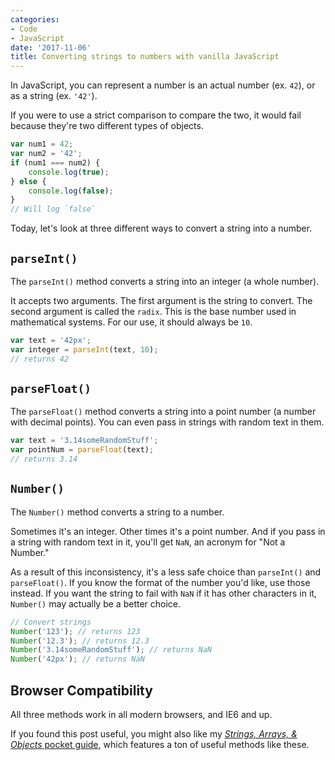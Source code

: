 ```yaml
---
categories:
- Code
- JavaScript
date: '2017-11-06'
title: Converting strings to numbers with vanilla JavaScript
---
```


In JavaScript, you can represent a number is an actual number (ex. `42`), or as a string (ex. `'42'`).

If you were to use a strict comparison to compare the two, it would fail because they're two different types of objects.

```js
var num1 = 42;
var num2 = '42';
if (num1 === num2) {
    console.log(true);
} else {
    console.log(false);
}
// Will log `false`
```

Today, let's look at three different ways to convert a string into a number.

## `parseInt()`

The `parseInt()` method converts a string into an integer (a whole number).

It accepts two arguments. The first argument is the string to convert. The second argument is called the `radix`. This is the base number used in mathematical systems. For our use, it should always be `10`.

```js
var text = '42px';
var integer = parseInt(text, 10);
// returns 42
```

## `parseFloat()`

The `parseFloat()` method converts a string into a point number (a number with decimal points). You can even pass in strings with random text in them.

```js
var text = '3.14someRandomStuff';
var pointNum = parseFloat(text);
// returns 3.14
```

## `Number()`

The `Number()` method converts a string to a number.

Sometimes it's an integer. Other times it's a point number. And if you pass in a string with random text in it, you'll get `NaN`, an acronym for "Not a Number."

As a result of this inconsistency, it's a less safe choice than `parseInt()` and `parseFloat()`. If you know the format of the number you'd like, use those instead. If you want the string to fail with `NaN` if it has other characters in it, `Number()` may actually be a better choice.

```js
// Convert strings
Number('123'); // returns 123
Number('12.3'); // returns 12.3
Number('3.14someRandomStuff'); // returns NaN
Number('42px'); // returns NaN
```

## Browser Compatibility

All three methods work in all modern browsers, and IE6 and up.

If you found this post useful, you might also like my [*Strings, Arrays, & Objects* pocket guide](/guides/string-array-and-object-manipulation/), which features a ton of useful methods like these.